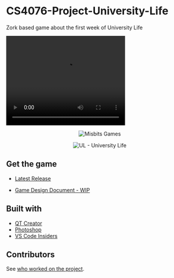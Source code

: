 # CS4076-Project-University-Life
Zork based game about the first week of University Life


<video width="320" height="240" controls>
  <source src="https://github.com/TomC17/CS4076-Project-University-Life/blob/main/github%20files/github%20demo.mp4" type="video/mp4">
</video>


<p align="center">
  <img src="https://github.com/TomC17/CS4076-Project-University-Life/blob/main/resources/images/Misbits%20Games%20logo%201.png" alt="Misbits Games"/>
</p>

<p align="center">
  <img src="https://github.com/TomC17/CS4076-Project-University-Life/blob/main/resources/images/University%20Life%20logo%201.png" alt="UL - University Life"/>
</p>

## Get the game
- [Latest Release](https://github.com/TomC17/CS4076-Project-University-Life/releases/latest)

- [Game Design Document - WIP](https://docs.google.com/document/d/1k5iGqbBDBJeoLZsss46p7gMZREndBEyazYB0fdtogC8)


## Built with
- [QT Creator](https://www.qt.io/offline-installers)
- [Photoshop](https://www.adobe.com/ie/products/photoshop.html)
- [VS Code Insiders](https://code.visualstudio.com/insiders)

## Contributors

See [who worked on the project](https://github.com/TomC17/CS4076-Project-University-Life/graphs/contributors).
